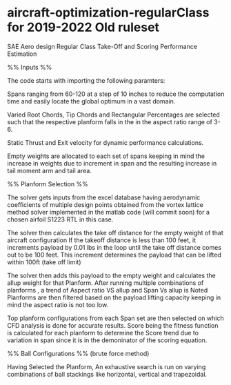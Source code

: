 # aircraft-optimization-regularClass for 2019-2022 Old ruleset
SAE Aero design Regular Class Take-Off and Scoring Performance Estimation

%% Inputs %%

The code starts with importing the following paramters:

Spans ranging from 60-120 at a step of 10 inches to reduce the computation time and easily locate the
global optimum in a vast domain.

Varied Root Chords, Tip Chords and Rectangular Percentages are selected such that the respective planform falls in the
in the aspect ratio range of 3-6.

Static Thrust and Exit velocity for dynamic performance calculations.

Empty weights are allocated to each set of spans keeping in mind the increase in weights due to increment in
span and the resulting increase in tail moment arm and tail area.



%% Planform Selection %%

The solver gets inputs from the excel database having aerodynamic coefficients of multiple design points obtained from the vortex lattice method solver implemented in the matlab code (will commit soon) for a chosen airfoil S1223 RTL in this case. 

The solver then calculates the take off distance for the empty weight of that aircraft configuration
If the takeoff distance is less than 100 feet, it increments payload by 0.01 lbs in the loop until the take 
off distance comes out to be 100 feet. This increment determines the payload that can be lifted within 100ft (take off limit)

The solver then adds this payload to the empty weight and calculates the allup weight for that Planform.
After running multiple combinations of planforms , a trend of Aspect ratio VS allup and Span Vs allup is Noted
Planforms are then filtered based on the payload lifting capacity keeping in mind the aspect ratio is not too low.

Top planform configurations from each Span set are then selected on which CFD analysis is done for accurate results.
Score being the fitness function is calculated for each planform to determine the Score trend due to variation in
span since it is in the demoninator of the scoring equation.


%% Ball Configurations %% (brute force method)

Having Selected the Planform, An exhaustive search is run on varying combinations of ball stackings like horizontal, vertical and trapezoidal.


